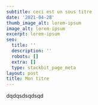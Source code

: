```yaml
---
subtitle: ceci est un sous titre
date: '2021-04-28'
thumb_image_alt: lorem-ipsum
image_alt: lorem-ipsum
excerpt: lorem-ipsum
seo:
  title: ''
  description: ''
  robots: []
  extra: []
  type: stackbit_page_meta
layout: post
title: Mon titre
---
```

dqdqsdsqdsqd
